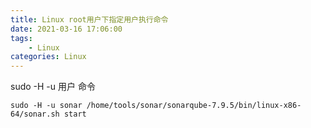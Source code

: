 ```yaml
---
title: Linux root用户下指定用户执行命令
date: 2021-03-16 17:06:00
tags: 
	- Linux
categories: Linux
---
```






sudo  -H  -u  用户 命令

```shell
sudo -H -u sonar /home/tools/sonar/sonarqube-7.9.5/bin/linux-x86-64/sonar.sh start
```

